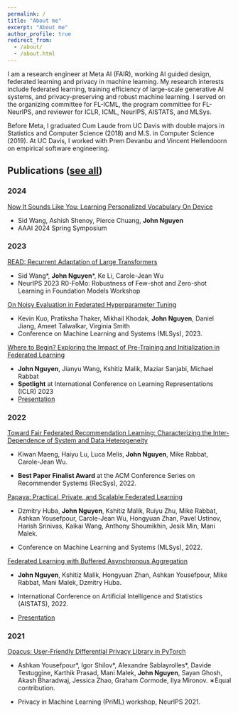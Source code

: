 ```yaml
---
permalink: /
title: "About me"
excerpt: "About me"
author_profile: true
redirect_from: 
  - /about/
  - /about.html
---
```


I am a research engineer at Meta AI (FAIR), working AI guided design, federated learning and privacy in machine learning. My research interests include federated learning, training efficiency of large-scale generative AI systems, and privacy-preserving and robust machine learning. I served on the organizing committee for FL-ICML, the program committee for FL-NeurIPS, and reviewer for ICLR, ICML, NeurIPS, AISTATS, and MLSys.

Before Meta, I graduated Cum Laude from UC Davis with double majors in Statistics and Computer Science (2018) and M.S. in Computer Science (2019). At UC Davis, I worked with Prem Devanbu and Vincent Hellendoorn on empirical software engineering.

## Publications ([see all](https://scholar.google.com/citations?user=3CTTUYgAAAAJ&hl=en))
### 

### 2024
[Now It Sounds Like You: Learning Personalized Vocabulary On Device](https://arxiv.org/abs/2305.03584)
* Sid Wang, Ashish Shenoy, Pierce Chuang, **John Nguyen**
* AAAI 2024 Spring Symposium

### 2023
[READ: Recurrent Adaptation of Large Transformers](https://arxiv.org/abs/2305.15348)
* Sid Wang*, **John Nguyen***, Ke Li, Carole-Jean Wu 
* NeurIPS 2023 R0-FoMo: Robustness of Few-shot and Zero-shot Learning in Foundation Models Workshop

[On Noisy Evaluation in Federated Hyperparameter Tuning](https://arxiv.org/abs/2212.08930)
* Kevin Kuo, Pratiksha Thaker, Mikhail Khodak, **John Nguyen**, Daniel Jiang, Ameet Talwalkar, Virginia Smith
* Conference on Machine Learning and Systems (MLSys), 2023.

[Where to Begin? Exploring the Impact of Pre-Training and Initialization in Federated Learning](https://arxiv.org/abs/2210.08090)
* **John Nguyen**, Jianyu Wang, Kshitiz Malik, Maziar Sanjabi, Michael Rabbat
* **Spotlight** at International Conference on Learning Representations (ICLR) 2023
* [Presentation](https://youtu.be/1DuW_IeWpIQ)

### 2022
[Toward Fair Federated Recommendation Learning: Characterizing the Inter-Dependence of System and Data Heterogeneity](https://arxiv.org/abs/2206.02633)

* Kiwan Maeng, Haiyu Lu, Luca Melis, **John Nguyen**, Mike Rabbat, Carole-Jean Wu.

* **Best Paper Finalist Award** at the ACM Conference Series on Recommender Systems (RecSys), 2022.

[Papaya: Practical, Private, and Scalable Federated Learning](https://proceedings.mlsys.org/paper/2022/file/f340f1b1f65b6df5b5e3f94d95b11daf-Paper.pdf)

  * Dzmitry Huba, **John Nguyen**, Kshitiz Malik, Ruiyu Zhu, Mike Rabbat, Ashkan Yousefpour, Carole-Jean Wu, Hongyuan Zhan, Pavel Ustinov, Harish Srinivas, Kaikai Wang, Anthony Shoumikhin, Jesik Min, Mani Malek.

  * Conference on Machine Learning and Systems (MLSys), 2022.

[Federated Learning with Buffered Asynchronous Aggregation](https://proceedings.mlr.press/v151/nguyen22b/nguyen22b.pdf)

  * **John Nguyen**, Kshitiz Malik, Hongyuan Zhan, Ashkan Yousefpour, Mike Rabbat, Mani Malek, Dzmitry Huba.

* International Conference on Artificial Intelligence and Statistics (AISTATS), 2022.
* [Presentation](https://www.youtube.com/watch?v=Ui-OGUAieNY)

### 2021
[Opacus: User-Friendly Differential Privacy Library in PyTorch](https://arxiv.org/pdf/2109.12298.pdf)

* Ashkan Yousefpour\*, Igor Shilov\*, Alexandre Sablayrolles\*, Davide Testuggine, Karthik Prasad, Mani Malek, **John Nguyen**, Sayan Ghosh, Akash Bharadwaj, Jessica Zhao, Graham Cormode, Ilya Mironov.
∗Equal contribution. 

* Privacy in Machine Learning (PriML) workshop, NeurIPS 2021.
